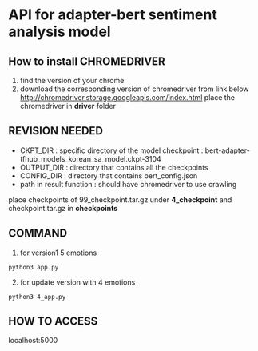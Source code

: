 # API for adapter-bert sentiment analysis model

## How to install CHROMEDRIVER
1. find the version of your chrome
2. download the corresponding version of chromedriver from link below
http://chromedriver.storage.googleapis.com/index.html
place the chromedriver in **driver** folder

## REVISION NEEDED
- CKPT_DIR : specific directory of the model checkpoint 
			  : bert-adapter-tfhub_models_korean_sa_model.ckpt-3104
- OUTPUT_DIR : directory that contains all the checkpoints
- CONFIG_DIR : directory that contains bert_config.json
- path in result function : should have chromedriver to use crawling

place checkpoints of 99_checkpoint.tar.gz under **4_checkpoint** and checkpoint.tar.gz in **checkpoints**

## COMMAND
1. for version1 5 emotions
<pre><code>python3 app.py</code></pre>
2. for update version with 4 emotions
<pre><code>python3 4_app.py</code></pre>

## HOW TO ACCESS
localhost:5000

